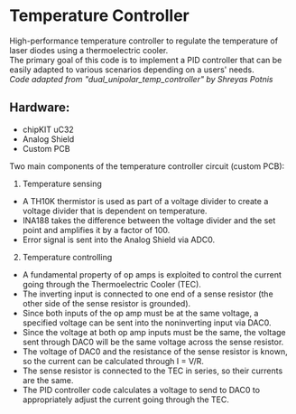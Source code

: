 # Temperature Controller #
High-performance temperature controller to regulate the temperature of laser diodes using a thermoelectric cooler.  
The primary goal of this code is to implement a PID controller that can be easily adapted to various scenarios depending on a users' needs.  
*Code adapted from "dual_unipolar_temp_controller" by Shreyas Potnis*  

## Hardware: ##
* chipKIT uC32
* Analog Shield
* Custom PCB

Two main components of the temperature controller circuit (custom PCB):
1. Temperature sensing
  * A TH10K thermistor is used as part of a voltage divider to create a voltage divider that is dependent on temperature.
  * INA188 takes the difference between the voltage divider and the set point and amplifies it by a factor of 100.
  * Error signal is sent into the Analog Shield via ADC0.
2. Temperature controlling
  * A fundamental property of op amps is exploited to control the current going through the Thermoelectric Cooler (TEC).
  * The inverting input is connected to one end of a sense resistor (the other side of the sense resistor is grounded).
  * Since both inputs of the op amp must be at the same voltage, a specified voltage can be sent into the noninverting input via DAC0.
  * Since the voltage at both op amp inputs must be the same, the voltage sent through DAC0 will be the same voltage across the sense resistor.
  * The voltage of DAC0 and the resistance of the sense resistor is known, so the current can be calculated through I = V/R.
  * The sense resistor is connected to the TEC in series, so their currents are the same.
  * The PID controller code calculates a voltage to send to DAC0 to appropriately adjust the current going through the TEC.
